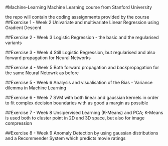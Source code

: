 #Machine-Learning
Machine Learning course from Stanford University

the repo will contain the coding asssignments provided by the course
##Exercise 1 - Week 2
Univariate and multivariate Linear Regression using Gradient Descent

##Exercise 2 - Week 3
Logistic Regression - the basic and the regularised variants

##Exercise 3 - Week 4
Still Logistic Regression, but regularised and also forward propagation for Neural Networks

##Exercise 4 - Week 5
Both forward propagation and backpropagation for the same Neural Netowrk as before

##Exercise 5 - Week 6
Analysis and visualisation of the Bias - Variance dilemma in Machine Learning

##Exercise 6 - Week 7
SVM with both linear and gaussian kernels in order to fit complex decision boundaries with as good a margin as possible

##Exercise 7 - Week 8
Unsipervised Learning (K-Means) and PCA; K-Means is used both to cluster point in 2D and 3D space, but also for image compression

##Exercise 8 - Week 9
Anomaly Detection by using gaussian distributions and a Recommender System which predicts movie ratings
